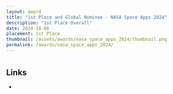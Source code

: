```yaml
---
layout: award
title: "1st Place and Global Nominee - NASA Space Apps 2024"
description: "1st Place Overall"
date: 2024-10-06
placement: 1st Place
thumbnail: /assets/awards/nasa_space_apps_2024/thumbnail.png
permalink: /awards/nasa_space_apps_2024/
---
```


#

## Links

-

